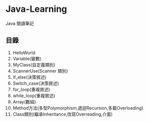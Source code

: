 # Java-Learning
Java 閱讀筆記

## 目錄
1. HelloWorld
2. Variable(變數)
3. MyClass(自定義類別)
4. ScannerUse(Scanner 類別)
5. If_else(決策敘述)
6. Switch_case(決策敘述)
7. for_loop(重複敘述)
8. while_loop(重複敘述)
9. Array(數組)
10. Method方法(多型Polymorphism,遞迴Recursion,多載Overloading)
11. Class類別(繼承Inheritance,改寫Overreading,介面)

